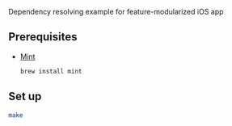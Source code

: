Dependency resolving example for feature-modularized iOS app

## Prerequisites

* [Mint](https://github.com/yonaskolb/Mint)
    ```sh
    brew install mint
    ```

## Set up

```sh
make
```
